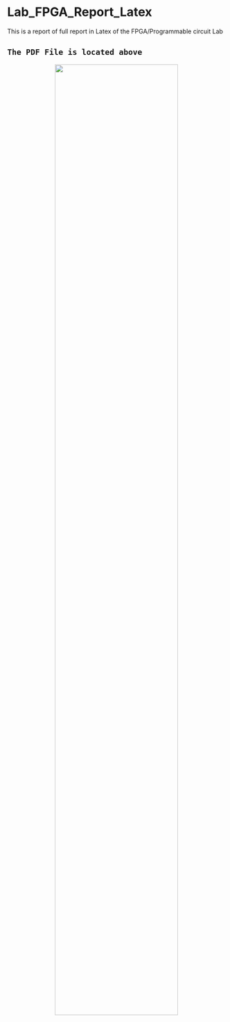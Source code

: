 # Lab_FPGA_Report_Latex
This is a report of full report in Latex of the FPGA/Programmable circuit Lab
## **`The PDF File is located above`**

<div align="center"><img src="https://user-images.githubusercontent.com/93054393/187061146-6d996a2d-d211-415e-b0b4-c50d7d490f95.jpg" width="75%"></div>
